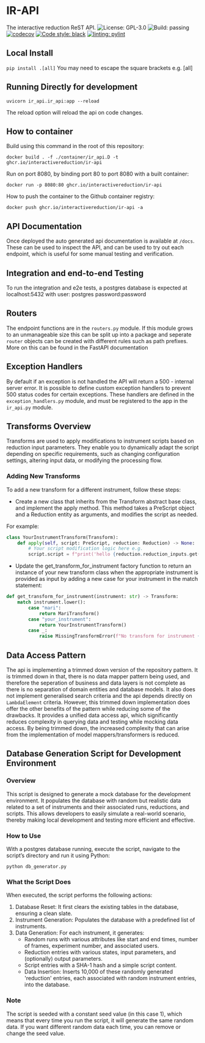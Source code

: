 # IR-API
The interactive reduction ReST API.
![License: GPL-3.0](https://img.shields.io/github/license/InteractiveReduction/run-detection)
![Build: passing](https://img.shields.io/github/actions/workflow/status/interactivereduction/IR-API/tests.yml?branch=main)
[![codecov](https://codecov.io/gh/interactivereduction/IR-API/branch/main/graph/badge.svg?token=XRJ1F7TEIT)](https://codecov.io/gh/interactivereduction/IR-API)
[![Code style: black](https://img.shields.io/badge/code%20style-black-000000.svg)](https://github.com/psf/black)
[![linting: pylint](https://img.shields.io/badge/linting-pylint-yellowgreen)](https://github.com/PyCQA/pylint)

## Local Install
`pip install .[all]`
You may need to escape the square brackets e.g. \[all\]

## Running Directly for development

```shell
uvicorn ir_api.ir_api:app --reload  
```

The reload option will reload the api on code changes.


## How to container

Build using this command in the root of this repository:

```shell
docker build . -f ./container/ir_api.D -t ghcr.io/interactivereduction/ir-api
```

Run on port 8080, by binding port 80 to port 8080 with a built container:
```shell
docker run -p 8080:80 ghcr.io/interactivereduction/ir-api
```

How to push the container to the Github container registry:
```shell
docker push ghcr.io/interactivereduction/ir-api -a
```

## API Documentation
Once deployed the auto generated api documentation is available at `/docs`. These can be used to inspect the API, and
can be used to try out each endpoint, which is useful for some manual testing and verification.

## Integration and end-to-end Testing
To run the integration and e2e tests, a postgres database is expected at localhost:5432 with user: postgres 
password:password

## Routers
The endpoint functions are in the `routers.py` module. If this module grows to an unmanageable size this can be split up
into a package and seperate `router` objects can be created with different rules such as path prefixes. More on this can
be found in the FastAPI documentation

## Exception Handlers
By default if an exception is not handled the API will return a 500 - internal server error. It is possible to define 
custom exception handlers to prevent 500 status codes for certain exceptions. These handlers are defined in the
`exception_handlers.py` module, and must be registered to the app in the `ir_api.py` module.


## Transforms Overview

Transforms are used to apply modifications to instrument scripts based on reduction input parameters. They enable you to
dynamically adapt the script depending on specific requirements, such as changing configuration settings, altering input
data, or modifying the processing flow.

### Adding New Transforms

To add a new transform for a different instrument, follow these steps:
  - Create a new class that inherits from the Transform abstract base class, and implement the apply method. This method
takes a PreScript object and a Reduction entity as arguments, and modifies the script as needed. 

For example:

```python
class YourInstrumentTransform(Transform):
    def apply(self, script: PreScript, reduction: Reduction) -> None:
        # Your script modification logic here e.g.
        script.script = f"print('hello {reduction.reduction_inputs.get('user', 'world')}')"
```
  - Update the get_transform_for_instrument factory function to return an instance of your new transform class when the 
appropriate instrument is provided as input by adding a new case for your instrument in the match statement:

```python
def get_transform_for_instrument(instrument: str) -> Transform:
    match instrument.lower():
        case "mari":
            return MariTransform()
        case "your_instrument":
            return YourInstrumentTransform()
        case _:
            raise MissingTransformError(f"No transform for instrument {instrument}")
```

## Data Access Pattern
The api is implementing a trimmed down version of the repository pattern. It is trimmed down in that, there is no data
mapper pattern being used, and therefore the seperation of business and data layers is not complete as there is no
separation of domain entities and database models. It also does not implement generalised search criteria and the api 
depends directly on `LambdaElement` criteria.
However, this trimmed down implementation does offer the other benefits of the pattern while reducing some of the 
drawbacks. It provides a unified data access api, which significantly reduces complexity in querying data and testing
while mocking data access. By being trimmed down, the increased complexity that can arise from the implementation of 
model mappers/transformers is reduced.  

## Database Generation Script for Development Environment
### Overview

This script is designed to generate a mock database for the development environment. It populates the database with 
random but realistic data related to a set of instruments and their associated runs, reductions, and scripts. This 
allows developers to easily simulate a real-world scenario, thereby making local development and testing more efficient 
and effective.

### How to Use
With a postgres database running, execute the script, navigate to the script’s directory and run it using Python:

`python db_generator.py`

### What the Script Does
When executed, the script performs the following actions:

1. Database Reset: It first clears the existing tables in the database, ensuring a clean slate.
2. Instrument Generation: Populates the database with a predefined list of instruments.
3. Data Generation: For each instrument, it generates:
   - Random runs with various attributes like start and end times, number of frames, experiment number, and associated users.
   - Reduction entries with various states, input parameters, and (optionally) output parameters.
   - Script entries with a SHA-1 hash and a simple script content.
   - Data Insertion: Inserts 10,000 of these randomly generated 'reduction' entries, each associated with random instrument entries, into the database.

### Note
The script is seeded with a constant seed value (in this case 1), which means that every time you run the script, 
it will generate the same random data. If you want different random data each time, you can remove or change the seed 
value.
